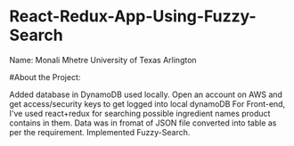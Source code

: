 # React-Redux-App-Using-Fuzzy-Search

Name: Monali Mhetre
University of Texas Arlington

#About the Project:

Added database in DynamoDB used locally.
Open an account on AWS and get access/security keys to get logged into local dynamoDB
For Front-end, I've used react+redux for searching possible ingredient names product contains in them.
Data was in fromat of JSON file converted into table as per the requirement.
Implemented Fuzzy-Search.
